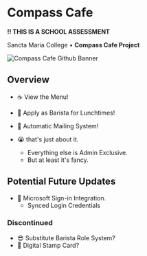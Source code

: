 # Compass Cafe

**‼ THIS IS A SCHOOL ASSESSMENT**

Sancta Maria College  •  **Compass Cafe Project**

![Compass Cafe Github Banner](https://github.com/J4Q4/Compass-Cafe/blob/main/extras/githubbanner2.png)

## Overview
- ☕ View the Menu!
- 📆 Apply as Barista for Lunchtimes!
- 💌 Automatic Mailing System!

- 😭 that's just about it.
   - Everything else is Admin Exclusive.
   - But at least it's fancy.

## Potential Future Updates
- 🔑 Microsoft Sign-in Integration.
   - Synced Login Credentials

### Discontinued
- 😎 Substitute Barista Role System?
- 🎫 Digital Stamp Card?
